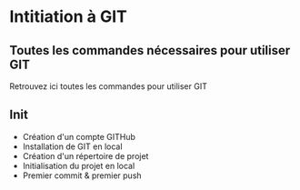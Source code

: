 # Intitiation à GIT
## Toutes les commandes nécessaires pour utiliser GIT
Retrouvez ici toutes les commandes pour utiliser GIT
## Init
- Création d'un compte GITHub
- Installation de GIT en local
- Création d'un répertoire de projet
- Initialisation du projet en local
- Premier commit & premier push